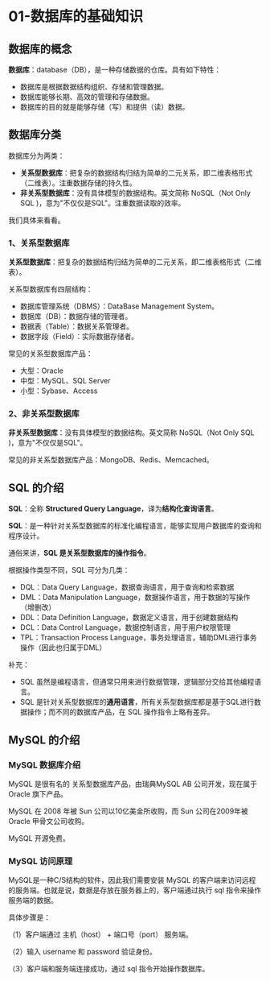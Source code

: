 # 01-数据库的基础知识

## 数据库的概念

**数据库**：database（DB），是一种存储数据的仓库。具有如下特性：

* 数据库是根据数据结构组织、存储和管理数据。
* 数据库能够长期、高效的管理和存储数据。
* 数据库的目的就是能够存储（写）和提供（读）数据。

## 数据库分类

数据库分为两类：

* **关系型数据库**：把复杂的数据结构归结为简单的二元关系，即二维表格形式（二维表）。注重数据存储的持久性。
* **非关系型数据库**：没有具体模型的数据结构。英文简称 NoSQL（Not Only SQL \)，意为"不仅仅是SQL"。注重数据读取的效率。

我们具体来看看。

### 1、关系型数据库

**关系型数据库**：把复杂的数据结构归结为简单的二元关系，即二维表格形式（二维表）。

关系型数据库有四层结构：

* 数据库管理系统（DBMS）：DataBase Management System。
* 数据库（DB）：数据存储的管理者。
* 数据表（Table）：数据关系管理者。
* 数据字段（Field）：实际数据存储者。

常见的关系型数据库产品：

* 大型：Oracle
* 中型：MySQL、SQL Server
* 小型：Sybase、Access

### 2、非关系型数据库

**非关系型数据库**：没有具体模型的数据结构。英文简称 NoSQL（Not Only SQL \)，意为"不仅仅是SQL"。

常见的非关系型数据库产品：MongoDB、Redis、Memcached。

## SQL 的介绍

**SQL**：全称 **Structured Query Language**，译为**结构化查询语言**。

**SQL**：是一种针对关系型数据库的标准化编程语言，能够实现用户数据库的查询和程序设计。

通俗来讲，**SQL 是关系型数据库的操作指令**。

根据操作类型不同，SQL 可分为几类：

* DQL：Data Query Language，数据查询语言，用于查询和检索数据
* DML：Data Manipulation Language，数据操作语言，用于数据的写操作（增删改）
* DDL：Data Definition Language，数据定义语言，用于创建数据结构
* DCL：Data Control Language，数据控制语言，用于用户权限管理
* TPL：Transaction Process Language，事务处理语言，辅助DML进行事务操作（因此也归属于DML）

补充：

* SQL 虽然是编程语言，但通常只用来进行数据管理，逻辑部分交给其他编程语言。
* SQL 是针对关系型数据库的**通用语言**，所有关系型数据库都是基于SQL进行数据操作；而不同的数据库产品，在 SQL 操作指令上略有差异。

## MySQL 的介绍

### MySQL 数据库介绍

MySQL 是很有名的 关系型数据库产品，由瑞典MySQL AB 公司开发，现在属于 Oracle 旗下产品。

MySQL 在 2008 年被 Sun 公司以10亿美金所收购，而 Sun 公司在2009年被 Oracle 甲骨文公司收购。

MySQL 开源免费。

### MySQL 访问原理

MySQL是一种C/S结构的软件，因此我们需要安装 MySQL 的客户端来访问远程的服务端。也就是说，数据是存放在服务器上的，客户端通过执行 sql 指令来操作服务端的数据。

具体步骤是：

（1）客户端通过 主机（host） + 端口号（port） 服务端。

（2）输入 username 和 password 验证身份。

（3）客户端和服务端连接成功，通过 sql 指令开始操作数据库。

